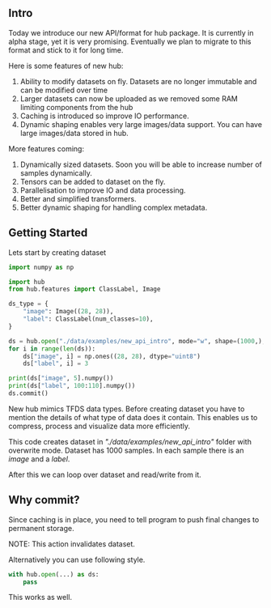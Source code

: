 ## **Intro**

Today we introduce our new API/format for hub package. It is currently in alpha stage, yet it is very promising.
Eventually we plan to migrate to this format and stick to it for long time. 

Here is some features of new hub: 
1. Ability to modify datasets on fly. Datasets are no longer immutable and can be modified over time
2. Larger datasets can now be uploaded as we removed some RAM limiting components from the hub 
3. Caching is introduced so improve IO performance.
4. Dynamic shaping enables very large images/data support. You can have large images/data stored in hub. 

More features coming: 
 1. Dynamically sized datasets. Soon you will be able to increase number of samples dynamically.
 2. Tensors can be added to dataset on the fly.
 3. Parallelisation to improve IO and data processing.
 4. Better and simplified transformers.
 5. Better dynamic shaping for handling complex metadata.

## **Getting Started**

Lets start by creating dataset

```python
import numpy as np

import hub
from hub.features import ClassLabel, Image

ds_type = {
    "image": Image((28, 28)),
    "label": ClassLabel(num_classes=10),
}

ds = hub.open("./data/examples/new_api_intro", mode="w", shape=(1000,), dtype=ds_type)
for i in range(len(ds)):
    ds["image", i] = np.ones((28, 28), dtype="uint8")
    ds["label", i] = 3

print(ds["image", 5].numpy())
print(ds["label", 100:110].numpy())
ds.commit()
```

New hub mimics TFDS data types. Before creating dataset you have to mention the details of what type of data does it contain. This enables us to compress, process and visualize data more efficiently.

This code creates dataset in *"./data/examples/new_api_intro"* folder with overwrite mode. Dataset has 1000 samples. In each sample there is an *image* and a *label*.

After this we can loop over dataset and read/write from it.


## **Why commit?**

Since caching is in place, you need to tell program to push final changes to permanent storage. 

NOTE: This action invalidates dataset.

Alternatively you can use following style.

```python
with hub.open(...) as ds:
    pass
```

This works as well.